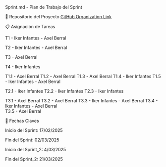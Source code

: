 Sprint.md - Plan de Trabajo del Sprint

📌 Repositorio del Proyecto
[GitHub Organization Link](https://github.com/IkerAxel-TravelPlanner/Travel-Planner.git)

📋 Asignación de Tareas

T1 - Iker Infantes - Axel Berral

T2 - Iker Infantes - Axel Berral

T3 - Axel Berral

T4 - Iker Infantes 

T1.1 - Axel Berral
T1.2 - Axel Berral
T1.3 - Axel Berral
T1.4 - Iker Infantes
T1.5 - Iker Infantes - Axel Berral

T2.1 - Iker Infantes
T2.2 - Iker Infantes
T2.3 - Iker Infantes

T3.1 - Axel Berral
T3.2 - Axel Berral
T3.3 - Iker Infantes - Axel Berral
T3.4 - Iker Infantes - Axel Berral   
T3.5 - Axel Berral


📅 Fechas Claves

Inicio del Sprint: 17/02/2025

Fin del Sprint: 02/03/2025

Inicio del Sprint_2: 4/03/2025

Fin del Sprint_2: 21/03/2025

